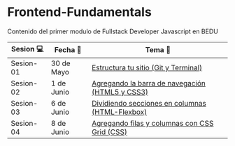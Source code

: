 # Frontend-Fundamentals
Contenido del primer modulo de Fullstack Developer Javascript en BEDU

| Sesion :computer: | Fecha :floppy_disk: | Tema :crystal_ball: | 
| ------------- |------------- | ------------- |
| Sesion-01 | 30 de Mayo | [Estructura tu sitio (Git y Terminal)](https://github.com/mibarra24/Frontend-Fundamentals/tree/main/sesion-01) |
| Sesion-02 | 1 de Junio | [Agregando la barra de navegación (HTML5 y CSS3)](https://github.com/mibarra24/Frontend-Fundamentals/tree/main/sesion-02) |
| Sesion-03 | 6 de Junio | [Dividiendo secciones en columnas (HTML-Flexbox)](https://github.com/mibarra24/Frontend-Fundamentals/tree/main/sesion-03) |
| Sesion-04 | 8 de Junio | [Agregando filas y columnas con CSS Grid (CSS)](https://github.com/mibarra24/Frontend-Fundamentals/tree/main/sesion-04) |